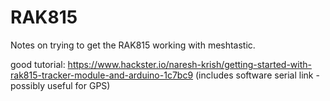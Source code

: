 # RAK815

Notes on trying to get the RAK815 working with meshtastic.

good tutorial: https://www.hackster.io/naresh-krish/getting-started-with-rak815-tracker-module-and-arduino-1c7bc9
(includes software serial link - possibly useful for GPS)